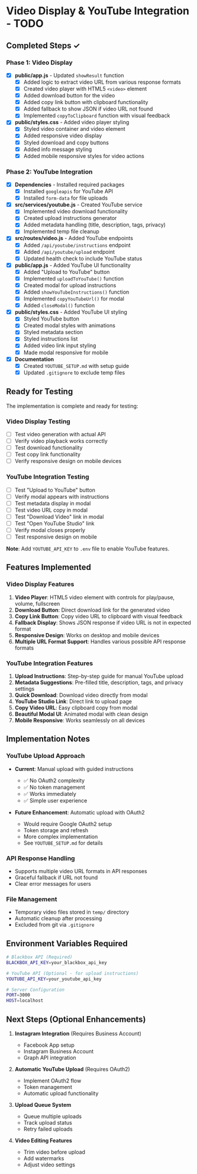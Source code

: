 # Video Display & YouTube Integration - TODO

## Completed Steps ✓

### Phase 1: Video Display
- [x] **public/app.js** - Updated `showResult` function
  - [x] Added logic to extract video URL from various response formats
  - [x] Created video player with HTML5 `<video>` element
  - [x] Added download button for the video
  - [x] Added copy link button with clipboard functionality
  - [x] Added fallback to show JSON if video URL not found
  - [x] Implemented `copyToClipboard` function with visual feedback

- [x] **public/styles.css** - Added video player styling
  - [x] Styled video container and video element
  - [x] Added responsive video display
  - [x] Styled download and copy buttons
  - [x] Added info message styling
  - [x] Added mobile responsive styles for video actions

### Phase 2: YouTube Integration
- [x] **Dependencies** - Installed required packages
  - [x] Installed `googleapis` for YouTube API
  - [x] Installed `form-data` for file uploads

- [x] **src/services/youtube.js** - Created YouTube service
  - [x] Implemented video download functionality
  - [x] Created upload instructions generator
  - [x] Added metadata handling (title, description, tags, privacy)
  - [x] Implemented temp file cleanup

- [x] **src/routes/video.js** - Added YouTube endpoints
  - [x] Added `/api/youtube/instructions` endpoint
  - [x] Added `/api/youtube/upload` endpoint
  - [x] Updated health check to include YouTube status

- [x] **public/app.js** - Added YouTube UI functionality
  - [x] Added "Upload to YouTube" button
  - [x] Implemented `uploadToYouTube()` function
  - [x] Created modal for upload instructions
  - [x] Added `showYouTubeInstructions()` function
  - [x] Implemented `copyYouTubeUrl()` for modal
  - [x] Added `closeModal()` function

- [x] **public/styles.css** - Added YouTube UI styling
  - [x] Styled YouTube button
  - [x] Created modal styles with animations
  - [x] Styled metadata section
  - [x] Styled instructions list
  - [x] Added video link input styling
  - [x] Made modal responsive for mobile

- [x] **Documentation**
  - [x] Created `YOUTUBE_SETUP.md` with setup guide
  - [x] Updated `.gitignore` to exclude temp files

## Ready for Testing

The implementation is complete and ready for testing:

### Video Display Testing
- [ ] Test video generation with actual API
- [ ] Verify video playback works correctly
- [ ] Test download functionality
- [ ] Test copy link functionality
- [ ] Verify responsive design on mobile devices

### YouTube Integration Testing
- [ ] Test "Upload to YouTube" button
- [ ] Verify modal appears with instructions
- [ ] Test metadata display in modal
- [ ] Test video URL copy in modal
- [ ] Test "Download Video" link in modal
- [ ] Test "Open YouTube Studio" link
- [ ] Verify modal closes properly
- [ ] Test responsive design on mobile

**Note**: Add `YOUTUBE_API_KEY` to `.env` file to enable YouTube features.

## Features Implemented

### Video Display Features
1. **Video Player**: HTML5 video element with controls for play/pause, volume, fullscreen
2. **Download Button**: Direct download link for the generated video
3. **Copy Link Button**: Copy video URL to clipboard with visual feedback
4. **Fallback Display**: Shows JSON response if video URL is not in expected format
5. **Responsive Design**: Works on desktop and mobile devices
6. **Multiple URL Format Support**: Handles various possible API response formats

### YouTube Integration Features
1. **Upload Instructions**: Step-by-step guide for manual YouTube upload
2. **Metadata Suggestions**: Pre-filled title, description, tags, and privacy settings
3. **Quick Download**: Download video directly from modal
4. **YouTube Studio Link**: Direct link to upload page
5. **Copy Video URL**: Easy clipboard copy from modal
6. **Beautiful Modal UI**: Animated modal with clean design
7. **Mobile Responsive**: Works seamlessly on all devices

## Implementation Notes

### YouTube Upload Approach
- **Current**: Manual upload with guided instructions
  - ✅ No OAuth2 complexity
  - ✅ No token management
  - ✅ Works immediately
  - ✅ Simple user experience

- **Future Enhancement**: Automatic upload with OAuth2
  - Would require Google OAuth2 setup
  - Token storage and refresh
  - More complex implementation
  - See `YOUTUBE_SETUP.md` for details

### API Response Handling
- Supports multiple video URL formats in API responses
- Graceful fallback if URL not found
- Clear error messages for users

### File Management
- Temporary video files stored in `temp/` directory
- Automatic cleanup after processing
- Excluded from git via `.gitignore`

## Environment Variables Required

```bash
# Blackbox API (Required)
BLACKBOX_API_KEY=your_blackbox_api_key

# YouTube API (Optional - for upload instructions)
YOUTUBE_API_KEY=your_youtube_api_key

# Server Configuration
PORT=3000
HOST=localhost
```

## Next Steps (Optional Enhancements)

1. **Instagram Integration** (Requires Business Account)
   - Facebook App setup
   - Instagram Business Account
   - Graph API integration

2. **Automatic YouTube Upload** (Requires OAuth2)
   - Implement OAuth2 flow
   - Token management
   - Automatic upload functionality

3. **Upload Queue System**
   - Queue multiple uploads
   - Track upload status
   - Retry failed uploads

4. **Video Editing Features**
   - Trim video before upload
   - Add watermarks
   - Adjust video settings
